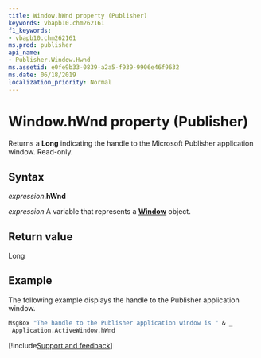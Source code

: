```yaml
---
title: Window.hWnd property (Publisher)
keywords: vbapb10.chm262161
f1_keywords:
- vbapb10.chm262161
ms.prod: publisher
api_name:
- Publisher.Window.Hwnd
ms.assetid: e0fe9b33-0839-a2a5-f939-9906e46f9632
ms.date: 06/18/2019
localization_priority: Normal
---
```



# Window.hWnd property (Publisher)

Returns a **Long** indicating the handle to the Microsoft Publisher application window. Read-only.


## Syntax

_expression_.**hWnd**

_expression_ A variable that represents a **[Window](Publisher.Window.md)** object.


## Return value

Long


## Example

The following example displays the handle to the Publisher application window.

```vb
MsgBox "The handle to the Publisher application window is " & _ 
 Application.ActiveWindow.hWnd
```

[!include[Support and feedback](~/includes/feedback-boilerplate.md)]
